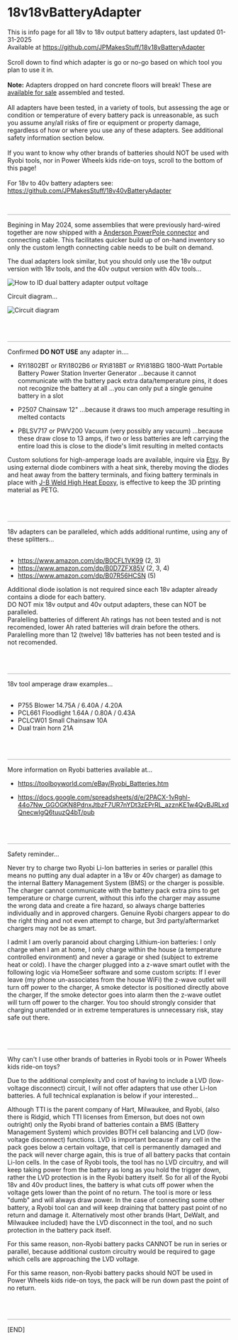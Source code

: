 # 18v18vBatteryAdapter
This is info page for all 18v to 18v output battery adapters, last updated 01-31-2025<br>
Available at https://github.com/JPMakesStuff/18v18vBatteryAdapter<br>
<br>
Scroll down to find which adapter is go or no-go based on which tool you plan to use it in.<br>
<br>
**Note:** Adapters dropped on hard concrete floors will break!  These are [available for sale](https://www.etsy.com/shop/JPElectron) assembled and tested.<br>
<br>
All adapters have been tested, in a variety of tools, but assessing the age or condition or temperature of every battery pack is unreasonable, as such you assume any/all risks of fire or equipment or property damage, regardless of how or where you use any of these adapters.  See additional safety information section below.<br>
<br>
If you want to know why other brands of batteries should NOT be used with Ryobi tools, nor in Power Wheels kids ride-on toys, scroll to the bottom of this page!<br>
<br>
For 18v to 40v battery adapters see: https://github.com/JPMakesStuff/18v40vBatteryAdapter

<br>
<hr style="border: 1px; height: 1px; background: #AAAAAA;">

Begining in May 2024, some assemblies that were previously hard-wired together are now shipped with a [Anderson PowerPole connector](https://powerwerx.com/anderson-power-powerpole-sb-connectors#?specs=304,305,306) and connecting cable.  This facilitates quicker build up of on-hand inventory so only the custom length connecting cable needs to be built on demand.

The dual adapters look similar, but you should only use the 18v output version with 18v tools, and the 40v output version with 40v tools...

![How to ID dual battery adapter output voltage](https://github.com/JPMakesStuff/18v40vBatteryAdapter/blob/main/How%20to%20ID%20dual%20battery%20adapter%20output%20voltage.jpg?raw=true)

Circuit diagram...

![Circuit diagram](https://github.com/JPMakesStuff/18v40vBatteryAdapter/blob/main/circuit.png?raw=true)

<br>
<br>

<hr style="border: 1px; height: 1px; background: #AAAAAA;">

Confirmed **DO NOT USE** any adapter in....

   - RYi1802BT or RYi1802B6 or RYi818BT or RYi818BG 1800-Watt Portable Battery Power Station Inverter Generator
   ...because it cannot communicate with the battery pack extra data/temperature pins, it does not recognize the battery at all
   ...you can only put a single genuine battery in a slot

   - P2507 Chainsaw 12"
   ...because it draws too much amperage resulting in melted contacts

   - PBLSV717 or PWV200 Vacuum (very possibly any vacuum)
   ...because these draw close to 13 amps, if two or less batteries are left carrying the entire load this is close to the diode's limit resulting in melted contacts

Custom solutions for high-amperage loads are available, inquire via [Etsy](https://www.etsy.com/shop/JPElectron).  By using external diode combiners with a heat sink, thereby moving the diodes and heat away from the battery terminals, and fixing battery terminals in place with [J-B Weld High Heat Epoxy](https://www.amazon.com/J-B-Weld-High-Epoxy-Syringe/dp/B09Q8DQLJ2), is effective to keep the 3D printing material as PETG.

<br>
<br>

<hr style="border: 1px; height: 1px; background: #AAAAAA;">

18v adapters can be paralleled, which adds additional runtime, using any of these splitters...<br>
<br>
   - https://www.amazon.com/dp/B0CFL1VK99 (2, 3)
   - https://www.amazon.com/dp/B0D7ZFX85V (2, 3, 4)
   - https://www.amazon.com/dp/B07R56HCSN (5)

Additional diode isolation is not required since each 18v adapter already contains a diode for each battery.<br>
DO NOT mix 18v output and 40v output adapters, these can NOT be paralleled.<br>
Paralelling batteries of different Ah ratings has not been tested and is not recomended, lower Ah rated batteries will drain before the others.<br>
Paralelling more than 12 (twelve) 18v batteries has not been tested and is not recomended.

<br>
<br>

<hr style="border: 1px; height: 1px; background: #AAAAAA;">

18v tool amperage draw examples...<br>
<br>
   - P755 Blower 14.75A / 6.40A / 4.20A<br>
   - PCL661 Floodlight 1.64A / 0.80A / 0.43A<br>
   - PCLCW01 Small Chainsaw 10A<br>
   - Dual train horn 21A<br>

<br>
<br>

<hr style="border: 1px; height: 1px; background: #AAAAAA;">

More information on Ryobi batteries available at...

 - https://toolboyworld.com/eBay/Ryobi_Batteries.htm

 - https://docs.google.com/spreadsheets/d/e/2PACX-1vRghl-44o7Nw_GGOGKN8PdnxJtbzF7UR7nYDt3zEPrRL_azznKE1w4QvBJRLxdQnecwIgQ6tuuzQ4bT/pub

<br>
<br>

<hr style="border: 1px; height: 1px; background: #AAAAAA;">

Safety reminder...

Never try to charge two Ryobi Li-Ion batteries in series or parallel (this means no putting any dual adapter in a 18v or 40v charger) as damage to the internal Battery Management System (BMS) or the charger is possible. The charger cannot communicate with the battery pack extra pins to get temperature or charge current, without this info the charger may assume the wrong data and create a fire hazard, so always charge batteries individually and in approved chargers.  Genuine Ryobi chargers appear to do the right thing and not even attempt to charge, but 3rd party/aftermarket chargers may not be as smart.

I admit I am overly paranoid about charging Lithium-ion batteries: I only charge when I am at home, I only charge within the house (a temperature controlled environment) and never a garage or shed (subject to extreme heat or cold). I have the charger plugged into a z-wave smart outlet with the following logic via HomeSeer software and some custom scripts: If I ever leave (my phone un-associates from the house WiFi) the z-wave outlet will turn off power to the charger, A smoke detector is positioned directly above the charger, If the smoke detector goes into alarm then the z-wave outlet will turn off power to the charger. You too should strongly consider that charging unattended or in extreme temperatures is unnecessary risk, stay safe out there.

<br>
<br>

<hr style="border: 1px; height: 1px; background: #AAAAAA;">

Why can't I use other brands of batteries in Ryobi tools or in Power Wheels kids ride-on toys?

Due to the additional complexity and cost of having to include a LVD (low-voltage disconnect) circuit, I will not offer adapters that use other Li-Ion batteries. A full technical explanation is below if your interested...

Although TTI is the parent company of Hart, Milwaukee, and Ryobi, (also there is Ridgid, which TTI licenses from Emerson, but does not own outright) only the Ryobi brand of batteries contain a BMS (Battery Management System) which provides BOTH cell balancing and LVD (low-voltage disconnect) functions. LVD is important because if any cell in the pack goes below a certain voltage, that cell is permanently damaged and the pack will never charge again, this is true of all battery packs that contain Li-Ion cells. In the case of Ryobi tools, the tool has no LVD circuitry, and will keep taking power from the battery as long as you hold the trigger down, rather the LVD protection is in the Ryobi battery itself. So for all of the Ryobi 18v and 40v product lines, the battery is what cuts off power when the voltage gets lower than the point of no return. The tool is more or less "dumb" and will always draw power. In the case of connecting some other battery, a Ryobi tool can and will keep draining that battery past point of no return and damage it. Alternatively most other brands (Hart, DeWalt, and Milwaukee included) have the LVD disconnect in the tool, and no such protection in the battery pack itself.

For this same reason, non-Ryobi battery packs CANNOT be run in series or parallel, because additional custom circuitry would be required to gage which cells are approaching the LVD voltage.

For this same reason, non-Ryobi battery packs should NOT be used in Power Wheels kids ride-on toys, the pack will be run down past the point of no return.

<br>
<br>

<hr style="border: 1px; height: 1px; background: #AAAAAA;">

[END]

